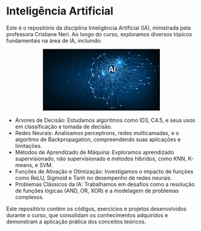 # Inteligência Artificial
Este é o repositório da disciplina Inteligência Artificial (IA), ministrada pela professora Cristiane Neri. Ao longo do curso, exploramos diversos tópicos fundamentais na área de IA, incluindo:

<p align="center">
  <img src="Listas/Lista7/IA.png" alt="Imagem IA" />
</p>

- Árvores de Decisão: Estudamos algoritmos como ID3, C4.5, e seus usos em classificação e tomada de decisão.
- Redes Neurais: Analisamos perceptrons, redes multicamadas, e o algoritmo de Backpropagation, compreendendo suas aplicações e limitações.
- Métodos de Aprendizado de Máquina: Exploramos aprendizado supervisionado, não supervisionado e métodos híbridos, como KNN, K-means, e SVM.
- Funções de Ativação e Otimização: Investigamos o impacto de funções como ReLU, Sigmoid e Tanh no desempenho de redes neurais.
- Problemas Clássicos da IA: Trabalhamos em desafios como a resolução de funções lógicas (AND, OR, XOR) e a modelagem de problemas complexos.

Este repositório contém os códigos, exercícios e projetos desenvolvidos durante o curso, que consolidam os conhecimentos adquiridos e demonstram a aplicação prática dos conceitos teóricos.

